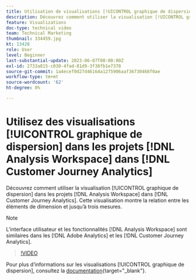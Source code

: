 ```yaml
---
title: Utilisation de visualisations [!UICONTROL graphique de dispersion] dans  [!DNL Analysis Workspace]  projets
description: Découvrez comment utiliser la visualisation [!UICONTROL graphique de dispersion] dans  [!DNL Analysis Workspace]  projets dans  [!DNL Customer Journey Analytics].
feature: Visualizations
doc-type: technical video
team: Technical Marketing
thumbnail: 334459.jpg
kt: 13428
role: User
level: Beginner
last-substantial-update: 2023-06-07T00:00:00Z
exl-id: 2733a815-c030-4fad-81d9-3f38fb1e7378
source-git-commit: 1a4ecef0d27d46164a1275906aaf36730468f0ae
workflow-type: tm+mt
source-wordcount: '62'
ht-degree: 0%

---
```


# Utilisez des visualisations [!UICONTROL graphique de dispersion] dans les projets [!DNL Analysis Workspace] dans [!DNL Customer Journey Analytics]

Découvrez comment utiliser la visualisation [!UICONTROL graphique de dispersion] dans les projets [!DNL Analysis Workspace] dans [!DNL Customer Journey Analytics]. Cette visualisation montre la relation entre les éléments de dimension et jusqu’à trois mesures.

>[!NOTE]
>
>L’interface utilisateur et les fonctionnalités [!DNL Analysis Workspace] sont similaires dans les [!DNL Adobe Analytics] et les [!DNL Customer Journey Analytics].

>[!VIDEO](https://video.tv.adobe.com/v/334459/?quality=12&learn=on)

Pour plus d’informations sur les visualisations [!UICONTROL graphique de dispersion], consultez la [documentation](https://experienceleague.adobe.com/docs/analytics-platform/using/cja-workspace/visualizations/scatterplot.html?lang=fr){target="_blank"}.
